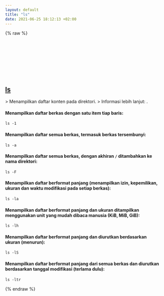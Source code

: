 ```yaml
---
layout: default
title: "ls"
date: 2021-06-25 18:12:13 +02:00
---
```

{% raw %}
<h2 id="ls">
  <a href="/id/common/ls.html">ls</a> <a href="#ls"><svg class="icon">
    <use href="/assets/images/unicode_sprite.svg#link" />
  </svg></a>
</h2>
> Menampilkan daftar konten pada direktori.
> Informasi lebih lanjut: <https://www.gnu.org/software/coreutils/ls>.

#### Menampilkan daftar berkas dengan satu item tiap baris:
```shell
ls -1
```
#### Menampilkan daftar semua berkas, termasuk berkas tersembunyi:
```shell
ls -a
```
#### Menampilkan daftar semua berkas, dengan akhiran `/` ditambahkan ke nama direktori:
```shell
ls -F
```
#### Menampilkan daftar berformat panjang (menampilkan izin, kepemilikan, ukuran dan waktu modifikasi pada setiap berkas):
```shell
ls -la
```
#### Menampilkan daftar berformat panjang dan ukuran ditampilkan menggunakan unit yang mudah dibaca manusia (KiB, MiB, GiB):
```shell
ls -lh
```
#### Menampilkan daftar berformat panjang dan diurutkan berdasarkan ukuran (menurun):
```shell
ls -lS
```
#### Menampilkan daftar berformat panjang dari semua berkas dan diurutkan berdasarkan tanggal modifikasi (terlama dulu):
```shell
ls -ltr
```
{% endraw %}